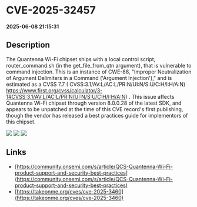 # CVE-2025-32457

**2025-06-08 21:15:31**

## Description
The Quantenna Wi-Fi chipset ships with a local control script, router_command.sh (in the get_file_from_qtn argument), that is vulnerable to command injection. This is an instance of CWE-88, "Improper Neutralization of Argument Delimiters in a Command ('Argument Injection')," and is estimated as a CVSS 7.7 ( CVSS:3.1/AV:L/AC:L/PR:N/UI:N/S:U/C:H/I:H/A:N) https://www.first.org/cvss/calculator/3-1#CVSS:3.1/AV:L/AC:L/PR:N/UI:N/S:U/C:H/I:H/A:N) .
This issue affects Quantenna Wi-Fi chipset through version 8.0.0.28 of the latest SDK, and appears to be unpatched at the time of this CVE record's first publishing, though the vendor has released a best practices guide for implementors of this chipset.

![](https://img.shields.io/static/v1?label=Score&message=7.7&color=red)
![](https://img.shields.io/static/v1?label=Severity&message=HIGH&color=red)
![](https://img.shields.io/static/v1?label=CWE&message=SQL&color=green)

## Links
- [https://community.onsemi.com/s/article/QCS-Quantenna-Wi-Fi-product-support-and-security-best-practices](https://community.onsemi.com/s/article/QCS-Quantenna-Wi-Fi-product-support-and-security-best-practices)
- [https://takeonme.org/cves/cve-2025-3460](https://takeonme.org/cves/cve-2025-3460)
